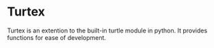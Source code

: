 # Turtex
Turtex is an extention to the built-in turtle module in python. It provides functions for ease of development.
